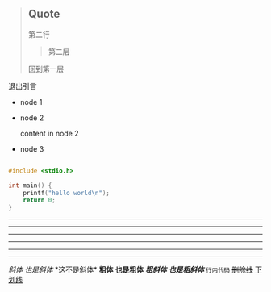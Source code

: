 > ## Quote
>
> 第二行
> > 第二层
>
> 回到第一层

退出引言

- node 1
- node 2

  content in node 2
- node 3

```c

#include <stdio.h>

int main() {
    printf("hello world\n");
    return 0;
}
```

***

---

___

* * *
_  __  _  __

----------------
*斜体* *也是斜体* \*这不是斜体\*
**粗体** **也是粗体**
***粗斜体*** ***也是粗斜体***
`行内代码`
~~删除线~~
<u>下划线</u>
